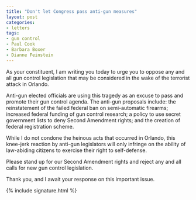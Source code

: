 ```yaml
---
title: "Don't let Congress pass anti-gun measures"
layout: post
categories:
- letters
tags:
- gun control
- Paul Cook
- Barbara Boxer
- Dianne Feinstein
---
```


As your constituent, I am writing you today to urge you to oppose any and all gun control legislation that may be considered in the wake of the terrorist attack in Orlando.

Anti-gun elected officials are using this tragedy as an excuse to pass and promote their gun control agenda. The anti-gun proposals include: the reinstatement of the failed federal ban on semi-automatic firearms; increased federal funding of gun control research; a policy to use secret government lists to deny Second Amendment rights; and the creation of federal registration scheme.

While I do not condone the heinous acts that occurred in Orlando, this knee-jerk reaction by anti-gun legislators will only infringe on the ability of law-abiding citizens to exercise their right to self-defense.

Please stand up for our Second Amendment rights and reject any and all calls for new gun control legislation.

Thank you, and I await your response on this important issue.

{% include signature.html %}
